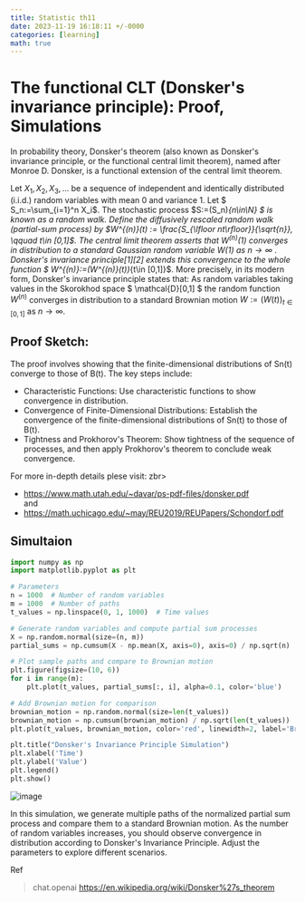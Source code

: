 ```yaml
---
title: Statistic th11
date: 2023-11-19 16:18:11 +/-0000
categories: [learning]
math: true
---
```


# The functional CLT (Donsker's invariance principle): Proof, Simulations


In probability theory, Donsker's theorem (also known as Donsker's invariance principle, or the functional central limit theorem), named after Monroe D. Donsker, is a functional extension of the central limit theorem.

Let $X_1, X_2, X_3, \ldots$ be a sequence of independent and identically distributed (i.i.d.) random variables with mean 0 and variance 1. Let  $ S_n:=\sum_{i=1}^n X_i$.
The stochastic process $S:=(S_n)_{n\in\N} $ is known as a random walk. Define the diffusively rescaled random walk (partial-sum process) by $W^{(n)}(t) := \frac{S_{\lfloor nt\rfloor}}{\sqrt{n}}, \qquad t\in [0,1]$.
The central limit theorem asserts that $W^{(n)}(1)$ converges in distribution to a standard Gaussian random variable W(1) as $n\to \infty$ . Donsker's invariance principle[1][2] extends this convergence to the whole function $ W^{(n)}:=(W^{(n)}(t))_{t\in [0,1]}$. More precisely, in its modern form, Donsker's invariance principle states that: As random variables taking values in the Skorokhod space 
$ \mathcal{D}[0,1] $ the random function $W^{(n)}$ converges in distribution to a standard Brownian motion $W:=(W(t))_{t\in [0,1]}$ as $n\to \infty$.

## Proof Sketch:
The proof involves showing that the finite-dimensional distributions of Sn(t) converge to those of B(t). The key steps include:

+ Characteristic Functions: Use characteristic functions to show convergence in distribution.
+ Convergence of Finite-Dimensional Distributions: Establish the convergence of the finite-dimensional distributions of Sn(t) to those of B(t).
+ Tightness and Prokhorov's Theorem: Show tightness of the sequence of processes, and then apply Prokhorov's theorem to conclude weak convergence.

For more in-depth details plese visit: zbr>
+ https://www.math.utah.edu/~davar/ps-pdf-files/donsker.pdf <br>
  and <br>
+ https://math.uchicago.edu/~may/REU2019/REUPapers/Schondorf.pdf

## Simultaion 
```python
import numpy as np
import matplotlib.pyplot as plt

# Parameters
n = 1000  # Number of random variables
m = 1000  # Number of paths
t_values = np.linspace(0, 1, 1000)  # Time values

# Generate random variables and compute partial sum processes
X = np.random.normal(size=(n, m))
partial_sums = np.cumsum(X - np.mean(X, axis=0), axis=0) / np.sqrt(n)

# Plot sample paths and compare to Brownian motion
plt.figure(figsize=(10, 6))
for i in range(m):
    plt.plot(t_values, partial_sums[:, i], alpha=0.1, color='blue')

# Add Brownian motion for comparison
brownian_motion = np.random.normal(size=len(t_values))
brownian_motion = np.cumsum(brownian_motion) / np.sqrt(len(t_values))
plt.plot(t_values, brownian_motion, color='red', linewidth=2, label='Brownian Motion')

plt.title("Donsker's Invariance Principle Simulation")
plt.xlabel('Time')
plt.ylabel('Value')
plt.legend()
plt.show()
```

![image](https://github.com/Cheroberous/cheroberous.github.io/assets/102479391/c24736cb-bdc3-4945-ba31-4d53606699ae) <br>

In this simulation, we generate multiple paths of the normalized partial sum process and compare them to a standard Brownian motion. As the number of random variables increases, you should observe convergence in distribution according to Donsker's Invariance Principle. Adjust the parameters to explore different scenarios.

Ref
>chat.openai
>https://en.wikipedia.org/wiki/Donsker%27s_theorem














